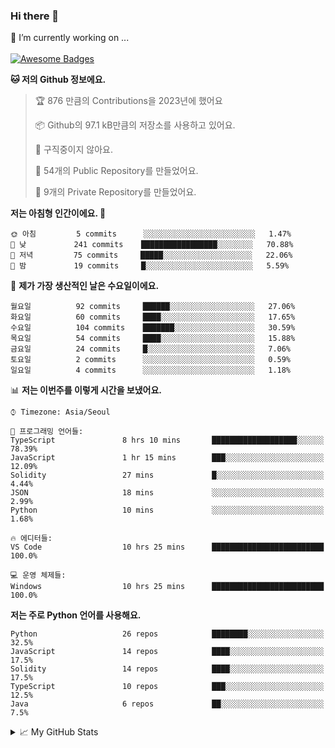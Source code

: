 ### Hi there 👋 
🔭 I’m currently working on ... </br></br>
[![Awesome Badges](https://img.shields.io/badge/Introduce-EN-green.svg)](https://github.com/tlatkdgus1/tlatkdgus1/blob/main/README.md.en)

<!--START_SECTION:waka-->
**🐱 저의 Github 정보에요.** 

> 🏆 876 만큼의 Contributions을 2023년에 했어요
 > 
> 📦 Github의 97.1 kB만큼의 저장소를 사용하고 있어요. 
 > 
> 🚫 구직중이지 않아요.
 > 
> 📜 54개의 Public Repository를 만들었어요. 
 > 
> 🔑 9개의 Private Repository를 만들었어요.  

**저는 아침형 인간이에요. 🐤** 

```text
🌞 아침         5 commits      ░░░░░░░░░░░░░░░░░░░░░░░░░   1.47% 
🌆 낮　         241 commits    █████████████████░░░░░░░░   70.88% 
🌃 저녁         75 commits     █████░░░░░░░░░░░░░░░░░░░░   22.06% 
🌙 밤　         19 commits     █░░░░░░░░░░░░░░░░░░░░░░░░   5.59%

```
📅 **제가 가장 생산적인 날은 수요일이에요.** 

```text
월요일          92 commits     ██████░░░░░░░░░░░░░░░░░░░   27.06% 
화요일          60 commits     ████░░░░░░░░░░░░░░░░░░░░░   17.65% 
수요일          104 commits    ███████░░░░░░░░░░░░░░░░░░   30.59% 
목요일          54 commits     ████░░░░░░░░░░░░░░░░░░░░░   15.88% 
금요일          24 commits     █░░░░░░░░░░░░░░░░░░░░░░░░   7.06% 
토요일          2 commits      ░░░░░░░░░░░░░░░░░░░░░░░░░   0.59% 
일요일          4 commits      ░░░░░░░░░░░░░░░░░░░░░░░░░   1.18%

```


📊 **저는 이번주를 이렇게 시간을 보냈어요.** 

```text
⌚︎ Timezone: Asia/Seoul

💬 프로그래밍 언어들: 
TypeScript               8 hrs 10 mins       ███████████████████░░░░░░   78.39% 
JavaScript               1 hr 15 mins        ███░░░░░░░░░░░░░░░░░░░░░░   12.09% 
Solidity                 27 mins             █░░░░░░░░░░░░░░░░░░░░░░░░   4.44% 
JSON                     18 mins             ░░░░░░░░░░░░░░░░░░░░░░░░░   2.99% 
Python                   10 mins             ░░░░░░░░░░░░░░░░░░░░░░░░░   1.68%

🔥 에디터들: 
VS Code                  10 hrs 25 mins      █████████████████████████   100.0%

💻 운영 체제들: 
Windows                  10 hrs 25 mins      █████████████████████████   100.0%

```

**저는 주로 Python 언어를 사용해요.** 

```text
Python                   26 repos            ████████░░░░░░░░░░░░░░░░░   32.5% 
JavaScript               14 repos            ████░░░░░░░░░░░░░░░░░░░░░   17.5% 
Solidity                 14 repos            ████░░░░░░░░░░░░░░░░░░░░░   17.5% 
TypeScript               10 repos            ███░░░░░░░░░░░░░░░░░░░░░░   12.5% 
Java                     6 repos             ██░░░░░░░░░░░░░░░░░░░░░░░   7.5%

```



<!--END_SECTION:waka-->

<details>
<summary>📈 My GitHub Stats</summary>
<p align="center"> <img src="https://github-readme-stats.vercel.app/api?username=tlatkdgus1&show_icons=true" alt="tlatkdgus1" />
</details>
